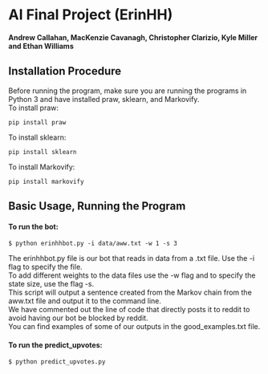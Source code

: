 # AI Final Project (ErinHH)
#### Andrew Callahan, MacKenzie Cavanagh, Christopher Clarizio, Kyle Miller and Ethan Williams

## Installation Procedure
Before running the program, make sure you are running the programs in Python 3 and have installed praw, sklearn, and Markovify.    
To install praw:
```
pip install praw
```
To install sklearn:
```
pip install sklearn
```
To install Markovify:
```
pip install markovify
```

## Basic Usage, Running the Program


#### To run the bot:
```
$ python erinhhbot.py -i data/aww.txt -w 1 -s 3
```
The erinhhbot.py file is our bot that reads in data from a .txt file. Use the -i flag to specify the file.    
To add different weights to the data files use the -w flag and to specify the state size, use the flag -s.     
This script will output a sentence created from the Markov chain from the aww.txt file and output it to the command line.     
We have commented out the line of code that directly posts it to reddit to avoid having our bot be blocked by reddit.       
You can find examples of some of our outputs in the good_examples.txt file.     

#### To run the predict_upvotes:
```
$ python predict_upvotes.py 
```
